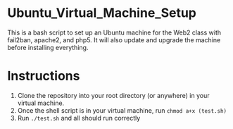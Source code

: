 # Ubuntu_Virtual_Machine_Setup
This is a bash script to set up an Ubuntu machine for the Web2 class with fail2ban, apache2, and php5.  It will also update and upgrade the machine before installing everything.


# Instructions
1. Clone the repository into your root directory (or anywhere) in your virtual machine.  
2. Once the shell script is in your virtual machine, run `chmod a+x (test.sh)`
3. Run `./test.sh` and all should run correctly
